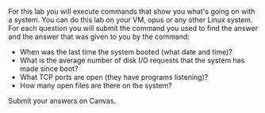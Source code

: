 For this lab you will execute commands that show you what's going on with a system. You can do this lab on your VM, opus or any other Linux system. For each question you will submit the command you used to find the answer and the answer that was given to you by the command:
  - When was the last time the system booted (what date and time)?
  - What is the average number of disk I/O requests that the system has made since boot?
  - What TCP ports are open (they have programs listening)?
  - How many open files are there on the system?

Submit your answers on Canvas.
